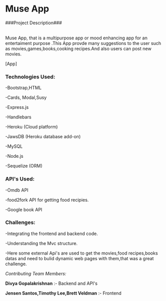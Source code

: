 
<h1>Muse App</h1>



###Project Description### <br><br>

Muse App, that is a multipurpose app or mood enhancing app for an entertaiment purpose .This App provde many suggestions to the user such as movies,games,books,cooking recipes.And also users can post new movies.

[App]


<h3>Technologies Used:</h3>

-Bootstrap,HTML

-Cards, Modal,Susy

-Express.js

-Handlebars 

-Heroku (Cloud platform)

-JawsDB (Heroku database add-on)

-MySQL 

-Node.js 

-Sequelize (ORM)



<h3>API's Used:</h3>

-Omdb API

-food2fork API for getting food recipies.

-Google book API

<h3>Challenges:</h3>

-Integrating the frontend and backend code.

-Understanding the Mvc structure.

-Here some external Api's are used to get the movies,food recipes,books datas and need to bulid dynamic web pages with them,that was a great challenge.

_Contributing Team Members:_

**Divya Gopalakrishnan**
:- Backend and API's

**Jensen Santos,Timothy Lee,Brett Veldman**
:- Frontend
